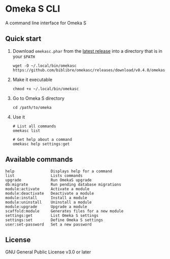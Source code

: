 # Omeka S CLI

A command line interface for Omeka S

## Quick start

1. Download `omekasc.phar` from the
   [latest release](https://github.com/biblibre/omekasc/releases/latest)
   into a directory that is in your `$PATH`

   ```
   wget -O ~/.local/bin/omekasc https://github.com/biblibre/omekasc/releases/download/v0.4.0/omekasc.phar
   ```

2. Make it executable

   ```
   chmod +x ~/.local/bin/omekasc
   ```

3. Go to Omeka S directory

   ```
   cd /path/to/omeka
   ```

4. Use it

   ```
   # List all commands
   omekasc list

   # Get help about a command
   omekasc help settings:get
   ```

## Available commands

```
help                Displays help for a command
list                Lists commands
upgrade             Run OmekaS upgrade
db:migrate          Run pending database migrations
module:activate     Activate a module
module:deactivate   Deactivate a module
module:install      Install a module
module:uninstall    Uninstall a module
module:upgrade      Upgrade a module
scaffold:module     Generates files for a new module
settings:get        List Omeka S settings
settings:set        Define Omeka S settings
user:set-password   Set a new password
```

## License

GNU General Public License v3.0 or later
